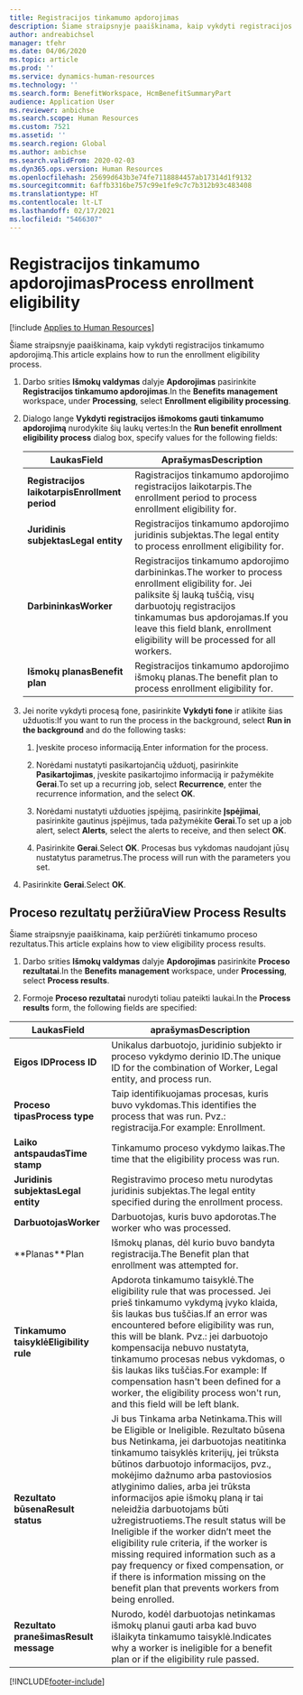 ```yaml
---
title: Registracijos tinkamumo apdorojimas
description: Šiame straipsnyje paaiškinama, kaip vykdyti registracijos tinkamumo apdorojimą.
author: andreabichsel
manager: tfehr
ms.date: 04/06/2020
ms.topic: article
ms.prod: ''
ms.service: dynamics-human-resources
ms.technology: ''
ms.search.form: BenefitWorkspace, HcmBenefitSummaryPart
audience: Application User
ms.reviewer: anbichse
ms.search.scope: Human Resources
ms.custom: 7521
ms.assetid: ''
ms.search.region: Global
ms.author: anbichse
ms.search.validFrom: 2020-02-03
ms.dyn365.ops.version: Human Resources
ms.openlocfilehash: 25699d643b3e74fe7118884457ab17314d1f9132
ms.sourcegitcommit: 6affb3316be757c99e1fe9c7c7b312b93c483408
ms.translationtype: HT
ms.contentlocale: lt-LT
ms.lasthandoff: 02/17/2021
ms.locfileid: "5466307"
---
```

# <a name="process-enrollment-eligibility"></a><span data-ttu-id="9fd7f-103">Registracijos tinkamumo apdorojimas</span><span class="sxs-lookup"><span data-stu-id="9fd7f-103">Process enrollment eligibility</span></span>

[!include [Applies to Human Resources](../includes/applies-to-hr.md)]

<span data-ttu-id="9fd7f-104">Šiame straipsnyje paaiškinama, kaip vykdyti registracijos tinkamumo apdorojimą.</span><span class="sxs-lookup"><span data-stu-id="9fd7f-104">This article explains how to run the enrollment eligibility process.</span></span>

1. <span data-ttu-id="9fd7f-105">Darbo srities **Išmokų valdymas** dalyje **Apdorojimas** pasirinkite **Registracijos tinkamumo apdorojimas**.</span><span class="sxs-lookup"><span data-stu-id="9fd7f-105">In the **Benefits management** workspace, under **Processing**, select **Enrollment eligibility processing**.</span></span>

2. <span data-ttu-id="9fd7f-106">Dialogo lange **Vykdyti registracijos išmokoms gauti tinkamumo apdorojimą** nurodykite šių laukų vertes:</span><span class="sxs-lookup"><span data-stu-id="9fd7f-106">In the **Run benefit enrollment eligibility process** dialog box, specify values for the following fields:</span></span>

   | <span data-ttu-id="9fd7f-107">Laukas</span><span class="sxs-lookup"><span data-stu-id="9fd7f-107">Field</span></span> | <span data-ttu-id="9fd7f-108">Aprašymas</span><span class="sxs-lookup"><span data-stu-id="9fd7f-108">Description</span></span> |
   | --- | --- |
   | <span data-ttu-id="9fd7f-109">**Registracijos laikotarpis**</span><span class="sxs-lookup"><span data-stu-id="9fd7f-109">**Enrollment period**</span></span> | <span data-ttu-id="9fd7f-110">Ragistracijos tinkamumo apdorojimo registracijos laikotarpis.</span><span class="sxs-lookup"><span data-stu-id="9fd7f-110">The enrollment period to process enrollment eligibility for.</span></span> |
   | <span data-ttu-id="9fd7f-111">**Juridinis subjektas**</span><span class="sxs-lookup"><span data-stu-id="9fd7f-111">**Legal entity**</span></span> | <span data-ttu-id="9fd7f-112">Registracijos tinkamumo apdorojimo juridinis subjektas.</span><span class="sxs-lookup"><span data-stu-id="9fd7f-112">The legal entity to process enrollment eligibility for.</span></span> |
   | <span data-ttu-id="9fd7f-113">**Darbininkas**</span><span class="sxs-lookup"><span data-stu-id="9fd7f-113">**Worker**</span></span> | <span data-ttu-id="9fd7f-114">Registracijos tinkamumo apdorojimo darbininkas.</span><span class="sxs-lookup"><span data-stu-id="9fd7f-114">The worker to process enrollment eligibility for.</span></span> <span data-ttu-id="9fd7f-115">Jei paliksite šį lauką tuščią, visų darbuotojų registracijos tinkamumas bus apdorojamas.</span><span class="sxs-lookup"><span data-stu-id="9fd7f-115">If you leave this field blank, enrollment eligibility will be processed for all workers.</span></span> |
   | <span data-ttu-id="9fd7f-116">**Išmokų planas**</span><span class="sxs-lookup"><span data-stu-id="9fd7f-116">**Benefit plan**</span></span> | <span data-ttu-id="9fd7f-117">Registracijos tinkamumo apdorojimo išmokų planas.</span><span class="sxs-lookup"><span data-stu-id="9fd7f-117">The benefit plan to process enrollment eligibility for.</span></span>

3. <span data-ttu-id="9fd7f-118">Jei norite vykdyti procesą fone, pasirinkite **Vykdyti fone** ir atlikite šias užduotis:</span><span class="sxs-lookup"><span data-stu-id="9fd7f-118">If you want to run the process in the background, select **Run in the background** and do the following tasks:</span></span>

   1. <span data-ttu-id="9fd7f-119">Įveskite proceso informaciją.</span><span class="sxs-lookup"><span data-stu-id="9fd7f-119">Enter information for the process.</span></span>

   2. <span data-ttu-id="9fd7f-120">Norėdami nustatyti pasikartojančią užduotį, pasirinkite **Pasikartojimas**, įveskite pasikartojimo informaciją ir pažymėkite **Gerai**.</span><span class="sxs-lookup"><span data-stu-id="9fd7f-120">To set up a recurring job, select **Recurrence**, enter the recurrence information, and the select **OK**.</span></span>

   3. <span data-ttu-id="9fd7f-121">Norėdami nustatyti užduoties įspėjimą, pasirinkite **Įspėjimai**, pasirinkite gautinus įspėjimus, tada pažymėkite **Gerai**.</span><span class="sxs-lookup"><span data-stu-id="9fd7f-121">To set up a job alert, select **Alerts**, select the alerts to receive, and then select **OK**.</span></span>

   4. <span data-ttu-id="9fd7f-122">Pasirinkite **Gerai**.</span><span class="sxs-lookup"><span data-stu-id="9fd7f-122">Select **OK**.</span></span> <span data-ttu-id="9fd7f-123">Procesas bus vykdomas naudojant jūsų nustatytus parametrus.</span><span class="sxs-lookup"><span data-stu-id="9fd7f-123">The process will run with the parameters you set.</span></span>

4. <span data-ttu-id="9fd7f-124">Pasirinkite **Gerai**.</span><span class="sxs-lookup"><span data-stu-id="9fd7f-124">Select **OK**.</span></span>

## <a name="view-process-results"></a><span data-ttu-id="9fd7f-125">Proceso rezultatų peržiūra</span><span class="sxs-lookup"><span data-stu-id="9fd7f-125">View Process Results</span></span>

<span data-ttu-id="9fd7f-126">Šiame straipsnyje paaiškinama, kaip peržiūrėti tinkamumo proceso rezultatus.</span><span class="sxs-lookup"><span data-stu-id="9fd7f-126">This article explains how to view eligibility process results.</span></span>

1.  <span data-ttu-id="9fd7f-127">Darbo srities **Išmokų valdymas** dalyje **Apdorojimas** pasirinkite **Proceso rezultatai**.</span><span class="sxs-lookup"><span data-stu-id="9fd7f-127">In the **Benefits management** workspace, under **Processing**, select **Process results**.</span></span>

2.  <span data-ttu-id="9fd7f-128">Formoje **Proceso rezultatai** nurodyti toliau pateikti laukai.</span><span class="sxs-lookup"><span data-stu-id="9fd7f-128">In the **Process results** form, the following fields are specified:</span></span>

   | <span data-ttu-id="9fd7f-129">Laukas</span><span class="sxs-lookup"><span data-stu-id="9fd7f-129">Field</span></span> | <span data-ttu-id="9fd7f-130">aprašymas</span><span class="sxs-lookup"><span data-stu-id="9fd7f-130">Description</span></span> |
   | --- | --- |
   | <span data-ttu-id="9fd7f-131">**Eigos ID**</span><span class="sxs-lookup"><span data-stu-id="9fd7f-131">**Process ID**</span></span> | <span data-ttu-id="9fd7f-132">Unikalus darbuotojo, juridinio subjekto ir proceso vykdymo derinio ID.</span><span class="sxs-lookup"><span data-stu-id="9fd7f-132">The unique ID for the combination of Worker, Legal entity, and process run.</span></span> |
   | <span data-ttu-id="9fd7f-133">**Proceso tipas**</span><span class="sxs-lookup"><span data-stu-id="9fd7f-133">**Process type**</span></span> | <span data-ttu-id="9fd7f-134">Taip identifikuojamas procesas, kuris buvo vykdomas.</span><span class="sxs-lookup"><span data-stu-id="9fd7f-134">This identifies the process that was run.</span></span> <span data-ttu-id="9fd7f-135">Pvz.: registracija.</span><span class="sxs-lookup"><span data-stu-id="9fd7f-135">For example:  Enrollment.</span></span> |
   | <span data-ttu-id="9fd7f-136">**Laiko antspaudas**</span><span class="sxs-lookup"><span data-stu-id="9fd7f-136">**Time stamp**</span></span> | <span data-ttu-id="9fd7f-137">Tinkamumo proceso vykdymo laikas.</span><span class="sxs-lookup"><span data-stu-id="9fd7f-137">The time that the eligibility process was run.</span></span> |
   | <span data-ttu-id="9fd7f-138">**Juridinis subjektas**</span><span class="sxs-lookup"><span data-stu-id="9fd7f-138">**Legal entity**</span></span> | <span data-ttu-id="9fd7f-139">Registravimo proceso metu nurodytas juridinis subjektas.</span><span class="sxs-lookup"><span data-stu-id="9fd7f-139">The legal entity specified during the enrollment process.</span></span> |
   | <span data-ttu-id="9fd7f-140">**Darbuotojas**</span><span class="sxs-lookup"><span data-stu-id="9fd7f-140">**Worker**</span></span> | <span data-ttu-id="9fd7f-141">Darbuotojas, kuris buvo apdorotas.</span><span class="sxs-lookup"><span data-stu-id="9fd7f-141">The worker who was processed.</span></span> |
   | <span data-ttu-id="9fd7f-142">\*\*Planas</span><span class="sxs-lookup"><span data-stu-id="9fd7f-142">\*\*Plan</span></span> | <span data-ttu-id="9fd7f-143">Išmokų planas, dėl kurio buvo bandyta registracija.</span><span class="sxs-lookup"><span data-stu-id="9fd7f-143">The Benefit plan that enrollment was attempted for.</span></span> |
   | <span data-ttu-id="9fd7f-144">**Tinkamumo taisyklė**</span><span class="sxs-lookup"><span data-stu-id="9fd7f-144">**Eligibility rule**</span></span> | <span data-ttu-id="9fd7f-145">Apdorota tinkamumo taisyklė.</span><span class="sxs-lookup"><span data-stu-id="9fd7f-145">The eligibility rule that was processed.</span></span> <span data-ttu-id="9fd7f-146">Jei prieš tinkamumo vykdymą įvyko klaida, šis laukas bus tuščias.</span><span class="sxs-lookup"><span data-stu-id="9fd7f-146">If an error was encountered before eligibility was run, this will be blank.</span></span> <span data-ttu-id="9fd7f-147">Pvz.: jei darbuotojo kompensacija nebuvo nustatyta, tinkamumo procesas nebus vykdomas, o šis laukas liks tuščias.</span><span class="sxs-lookup"><span data-stu-id="9fd7f-147">For example: If compensation hasn't been defined for a worker, the eligibility process won't run, and this field will be left blank.</span></span> |
   | <span data-ttu-id="9fd7f-148">**Rezultato būsena**</span><span class="sxs-lookup"><span data-stu-id="9fd7f-148">**Result status**</span></span> | <span data-ttu-id="9fd7f-149">Ji bus Tinkama arba Netinkama.</span><span class="sxs-lookup"><span data-stu-id="9fd7f-149">This will be Eligible or Ineligible.</span></span> <span data-ttu-id="9fd7f-150">Rezultato būsena bus Netinkama, jei darbuotojas neatitinka tinkamumo taisyklės kriterijų, jei trūksta būtinos darbuotojo informacijos, pvz., mokėjimo dažnumo arba pastoviosios atlyginimo dalies, arba jei trūksta informacijos apie išmokų planą ir tai neleidžia darbuotojams būti užregistruotiems.</span><span class="sxs-lookup"><span data-stu-id="9fd7f-150">The result status will be Ineligible if the worker didn’t meet the eligibility rule criteria, if the worker is missing required information such as a pay frequency or fixed compensation, or if there is information missing on the benefit plan that prevents workers from being enrolled.</span></span> |
   | <span data-ttu-id="9fd7f-151">**Rezultato pranešimas**</span><span class="sxs-lookup"><span data-stu-id="9fd7f-151">**Result message**</span></span> | <span data-ttu-id="9fd7f-152">Nurodo, kodėl darbuotojas netinkamas išmokų planui gauti arba kad buvo išlaikyta tinkamumo taisyklė.</span><span class="sxs-lookup"><span data-stu-id="9fd7f-152">Indicates why a worker is ineligible for a benefit plan or if the eligibility rule passed.</span></span> |



[!INCLUDE[footer-include](../includes/footer-banner.md)]